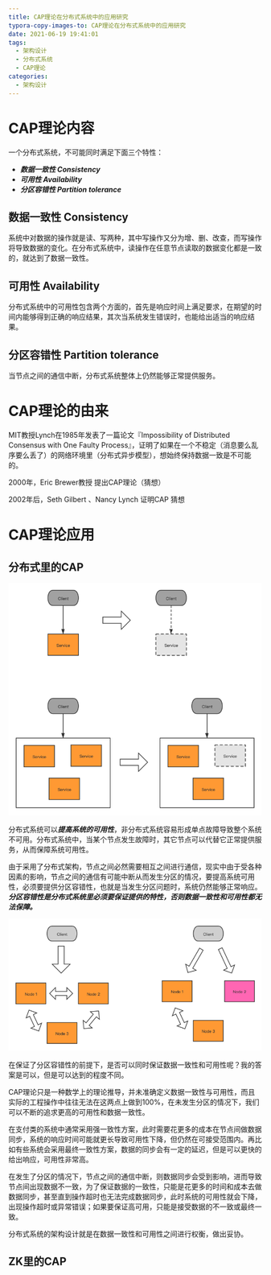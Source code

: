 ```yaml
---
title: CAP理论在分布式系统中的应用研究
typora-copy-images-to: CAP理论在分布式系统中的应用研究
date: 2021-06-19 19:41:01
tags:
  - 架构设计
  - 分布式系统
  - CAP理论
categories:
  - 架构设计
---
```


# CAP理论内容

一个分布式系统，不可能同时满足下面三个特性：

* ***数据一致性 Consistency***
* ***可用性 Availability***
* ***分区容错性 Partition tolerance***



## 数据一致性 Consistency

系统中对数据的操作就是读、写两种，其中写操作又分为增、删、改查，而写操作将导致数据的变化。在分布式系统中，读操作在任意节点读取的数据变化都是一致的，就达到了数据一致性。

## 可用性 Availability

分布式系统中的可用性包含两个方面的，首先是响应时间上满足要求，在期望的时间内能够得到正确的响应结果，其次当系统发生错误时，也能给出适当的响应结果。

## 分区容错性 Partition tolerance

当节点之间的通信中断，分布式系统整体上仍然能够正常提供服务。

# CAP理论的由来

MIT教授Lynch在1985年发表了一篇论文『Impossibility of Distributed Consensus with One Faulty Process』，证明了如果在一个不稳定（消息要么乱序要么丢了）的网络环境里（分布式异步模型），想始终保持数据一致是不可能的。

2000年，Eric Brewer教授	提出CAP理论（猜想）

2002年后，Seth Gilbert 、Nancy Lynch 证明CAP 猜想

# CAP理论应用



## 分布式里的CAP

![CAP_1](CAP理论在分布式系统中的应用研究/CAP_1-4272155.png)

分布式系统可以***提高系统的可用性***，非分布式系统容易形成单点故障导致整个系统不可用。分布式系统中，当某个节点发生故障时，其它节点可以代替它正常提供服务，从而保障系统可用性。

由于采用了分布式架构，节点之间必然需要相互之间进行通信，现实中由于受各种因素的影响，节点之间的通信有可能中断从而发生分区的情况，要提高系统可用性，必须要提供分区容错性，也就是当发生分区问题时，系统仍然能够正常响应。***分区容错性是分布式系统里必须要保证提供的特性，否则数据一致性和可用性都无法保障。***

![CAP_2](CAP理论在分布式系统中的应用研究/CAP_2-4333254.png)

在保证了分区容错性的前提下，是否可以同时保证数据一致性和可用性呢？我的答案是可以，但是可以达到的程度不同。

CAP理论只是一种数学上的理论推导，并未准确定义数据一致性与可用性，而且实际的工程操作中往往无法在这两点上做到100%，在未发生分区的情况下，我们可以不断的追求更高的可用性和数据一致性。

在支付类的系统中通常采用强一致性方案，此时需要花更多的成本在节点间做数据同步，系统的响应时间可能就更长导致可用性下降，但仍然在可接受范围内。再比如有些系统会采用最终一致性方案，数据的同步会有一定的延迟，但是可以更快的给出响应，可用性非常高。

在发生了分区的情况下，节点之间的通信中断，则数据同步会受到影响，进而导致节点间出现数据不一致，为了保证数据的一致性，只能是花更多的时间和成本去做数据同步，甚至直到操作超时也无法完成数据同步，此时系统的可用性就会下降，出现操作超时或异常错误；如果要保证高可用，只能是接受数据的不一致或最终一致。

分布式系统的架构设计就是在数据一致性和可用性之间进行权衡，做出妥协。



## ZK里的CAP

